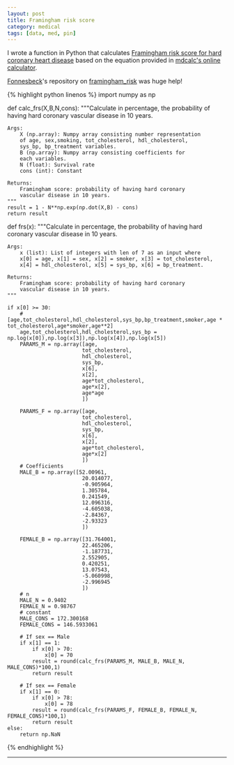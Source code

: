 ```yaml
---
layout: post
title: Framingham risk score
category: medical
tags: [data, med, pin]
---
```


I wrote a function in Python that calculates [Framingham risk score for hard coronary heart disease](https://www.framinghamheartstudy.org/fhs-risk-functions/hard-coronary-heart-disease-10-year-risk/) based on the equation provided in [mdcalc's online calculator](https://www.mdcalc.com/framingham-risk-score-hard-coronary-heart-disease#evidence).

[Fonnesbeck](https://github.com/fonnesbeck)'s repository on [framingham_risk](https://github.com/fonnesbeck/framingham_risk)  was huge help!

{% highlight python linenos %}
import numpy as np

def calc_frs(X,B,N,cons):
    """Calculate in percentage, the probability of
    having hard coronary vascular disease in 10 years.

    Args:
        X (np.array): Numpy array consisting number representation
        of age, sex,smoking, tot_cholesterol, hdl_cholesterol,
        sys_bp, bp_treatment variables.
        B (np.array): Numpy array consisting coefficients for
        each variables.
        N (float): Survival rate
        cons (int): Constant

    Returns:
        Framingham score: probability of having hard coronary
        vascular disease in 10 years.
    """
    result = 1 - N**np.exp(np.dot(X,B) - cons)
    return result

def frs(x):
    """Calculate in percentage, the probability of
    having hard coronary vascular disease in 10 years.

    Args:
        x (list): List of integers with len of 7 as an input where
        x[0] = age, x[1] = sex, x[2] = smoker, x[3] = tot_cholesterol,
        x[4] = hdl_cholesterol, x[5] = sys_bp, x[6] = bp_treatment.

    Returns:
        Framingham score: probability of having hard coronary
        vascular disease in 10 years.
    """

    if x[0] >= 30:
        # [age,tot_cholesterol,hdl_cholesterol,sys_bp,bp_treatment,smoker,age * tot_cholesterol,age*smoker,age**2]
        age,tot_cholesterol,hdl_cholesterol,sys_bp = np.log(x[0]),np.log(x[3]),np.log(x[4]),np.log(x[5])
        PARAMS_M = np.array([age,
                            tot_cholesterol,
                            hdl_cholesterol,
                            sys_bp,
                            x[6],
                            x[2],
                            age*tot_cholesterol,
                            age*x[2],
                            age*age
                            ])

        PARAMS_F = np.array([age,
                            tot_cholesterol,
                            hdl_cholesterol,
                            sys_bp,
                            x[6],
                            x[2],
                            age*tot_cholesterol,
                            age*x[2]
                            ])
        # Coefficients
        MALE_B = np.array([52.00961,
                            20.014077,
                            -0.905964,
                            1.305784,
                            0.241549,
                            12.096316,
                            -4.605038,
                            -2.84367,
                            -2.93323
                            ])

        FEMALE_B = np.array([31.764001,
                            22.465206,
                            -1.187731,
                            2.552905,
                            0.420251,
                            13.07543,
                            -5.060998,
                            -2.996945
                            ])
        # n
        MALE_N = 0.9402
        FEMALE_N = 0.98767
        # constant
        MALE_CONS = 172.300168
        FEMALE_CONS = 146.5933061

        # If sex == Male
        if x[1] == 1:
            if x[0] > 70:
                x[0] = 70
            result = round(calc_frs(PARAMS_M, MALE_B, MALE_N, MALE_CONS)*100,1)
            return result

        # If sex == Female
        if x[1] == 0:
            if x[0] > 78:
                x[0] = 78
            result = round(calc_frs(PARAMS_F, FEMALE_B, FEMALE_N, FEMALE_CONS)*100,1)
            return result
    else:
        return np.NaN
{% endhighlight %}


---

